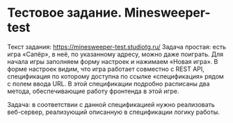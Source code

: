 # Тестовое задание. Minesweeper-test

Текст задания: 
https://minesweeper-test.studiotg.ru/
Задача простая: есть игра «Сапёр», в неё, по указанному адресу, можно даже поиграть.
Для начала игры заполняем форму настроек и нажимаем «Новая игра».
В форме настроек видим, что игра работает совместно с REST API, спецификация по которому доступна по ссылке «спецификация» рядом с полем ввода URL.
В этой спецификации подробно расписаны два метода, обеспечивающие работу фронтенда в этой игре.

Задача: в соответствии с данной спецификацией нужно реализовать веб-сервер, реализующий описанную в спецификации логику работы.